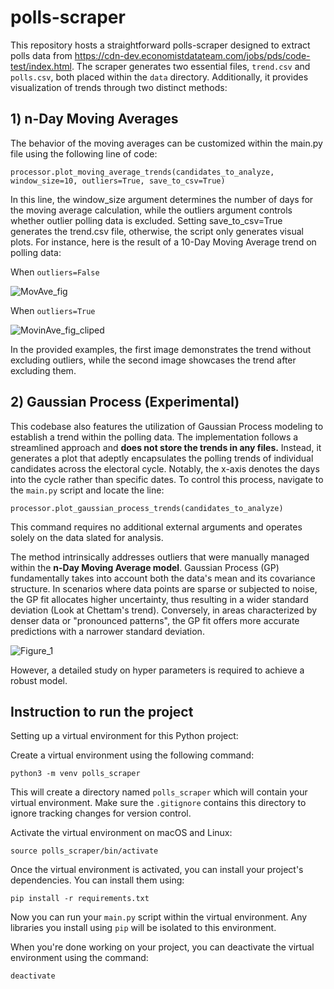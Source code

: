 # polls-scraper

This repository hosts a straightforward polls-scraper designed to extract polls data from https://cdn-dev.economistdatateam.com/jobs/pds/code-test/index.html. The scraper generates two essential files, `trend.csv` and `polls.csv`, both placed within the `data` directory. Additionally, it provides visualization of trends through two distinct methods:

## 1) n-Day Moving Averages

The behavior of the moving averages can be customized within the main.py file using the following line of code:

    processor.plot_moving_average_trends(candidates_to_analyze, window_size=10, outliers=True, save_to_csv=True)

In this line, the window_size argument determines the number of days for the moving average calculation, while the outliers argument controls whether outlier polling data is excluded. Setting save_to_csv=True generates the trend.csv file, otherwise, the script only generates visual plots. For instance, here is the result of a 10-Day Moving Average trend on polling data:

When `outliers=False`

![MovAve_fig](https://github.com/samanseifi/polls-scraper/assets/9206261/967735f9-533c-4969-ac2e-bf4ea5b7a3cb)

When `outliers=True`

![MovinAve_fig_cliped](https://github.com/samanseifi/polls-scraper/assets/9206261/8abe53a3-3274-4f65-b34d-e2fe2a2ccaf2)

In the provided examples, the first image demonstrates the trend without excluding outliers, while the second image showcases the trend after excluding them.

## 2) Gaussian Process (Experimental)

This codebase also features the utilization of Gaussian Process modeling to establish a trend within the polling data. The implementation follows a streamlined approach and **does not store the trends in any files.** Instead, it generates a plot that adeptly encapsulates the polling trends of individual candidates across the electoral cycle. Notably, the x-axis denotes the days into the cycle rather than specific dates. To control this process, navigate to the `main.py` script and locate the line:

    processor.plot_gaussian_process_trends(candidates_to_analyze)
    
This command requires no additional external arguments and operates solely on the data slated for analysis.

The method intrinsically addresses outliers that were manually managed within the **n-Day Moving Average model**. Gaussian Process (GP) fundamentally takes into account both the data's mean and its covariance structure. In scenarios where data points are sparse or subjected to noise, the GP fit allocates higher uncertainty, thus resulting in a wider standard deviation (Look at Chettam's trend). Conversely, in areas characterized by denser data or "pronounced patterns", the GP fit offers more accurate predictions with a narrower standard deviation.

![Figure_1](https://github.com/samanseifi/polls-scraper/assets/9206261/04f7c970-90f0-4e84-bcc4-60793694c2e1)

However, a detailed study on hyper parameters is required to achieve a robust model.

## Instruction to run the project

Setting up a virtual environment for this Python project:


Create a virtual environment using the following command:
   
   ```
   python3 -m venv polls_scraper
   ```

This will create a directory named `polls_scraper` which will contain your virtual environment. Make sure the 
`.gitignore` contains this directory to ignore tracking changes for version control.
   
Activate the virtual environment on macOS and Linux:

   ```
   source polls_scraper/bin/activate
   ```

Once the virtual environment is activated, you can install your project's dependencies. You can install them using:
   
   ```
   pip install -r requirements.txt
   ```

Now you can run your `main.py` script within the virtual environment. Any libraries you install using `pip` will be isolated to this environment.

When you're done working on your project, you can deactivate the virtual environment using the command:
   
   ```
   deactivate
   ```
